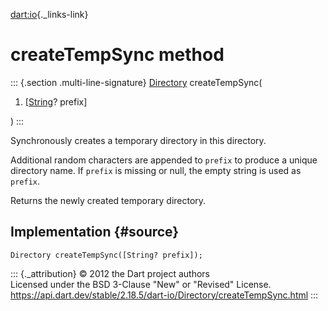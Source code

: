 [dart:io](../../dart-io/dart-io-library){._links-link}

createTempSync method
=====================

::: {.section .multi-line-signature}
[Directory](../directory-class) createTempSync(

1.  \[[String](../../dart-core/string-class)? prefix\]

)
:::

Synchronously creates a temporary directory in this directory.

Additional random characters are appended to `prefix` to produce a
unique directory name. If `prefix` is missing or null, the empty string
is used as `prefix`.

Returns the newly created temporary directory.

Implementation {#source}
--------------

``` {.language-dart data-language="dart"}
Directory createTempSync([String? prefix]);
```

::: {._attribution}
© 2012 the Dart project authors\
Licensed under the BSD 3-Clause \"New\" or \"Revised\" License.\
<https://api.dart.dev/stable/2.18.5/dart-io/Directory/createTempSync.html>
:::
